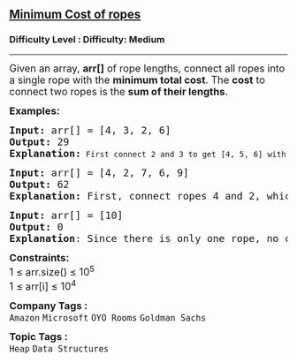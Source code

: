 <h2><a href="https://www.geeksforgeeks.org/problems/minimum-cost-of-ropes-1587115620/1?_gl=1*1unlvwv*_up*MQ..*_gs*MQ..&gclid=CjwKCAjwjffHBhBuEiwAKMb8pK2-G-KzFwf7Frbv-UzY4bQfEPyt6Zgh57gXP14gL_px7KRsZ_StnhoC6c4QAvD_BwE&gbraid=0AAAAAC9yBkDcMQlmouG_ctruzB0ekIW2Y">Minimum Cost of ropes</a></h2><h3>Difficulty Level : Difficulty: Medium</h3><hr><div class="problems_problem_content__Xm_eO"><p><span style="font-size: 18px;">Given an array, <strong>arr[]</strong> of rope lengths, connect all ropes into a single rope with the <strong>minimum total cost</strong>. The <strong>cost</strong> to connect two ropes is the <strong>sum of their lengths</strong>.&nbsp;</span></p>
<p><span style="font-size: 18px;"><strong>Examples:</strong></span></p>
<pre><span style="font-size: 18px;"><strong>Input: </strong>arr[] = [4, 3, 2, 6]
<strong>Output: </strong>29<strong>
Explanation:</strong></span> First connect 2 and 3 to get [4, 5, 6] with a cost of 5, then connect 4 and 5 to get [9, 6] with a cost of 9, and finally connect 9 and 6 to get one rope with a cost of 15, giving a total minimum cost of 29. Any other order, such as connecting 4 and 6 first, results in a higher total cost of 38.</pre>
<pre><span style="font-size: 18px;"><strong>Input: </strong>arr[] = [4, 2, 7, 6, 9]
<strong>Output: </strong>62 
<strong>Explanation: </strong>First, connect ropes 4 and 2, which makes the array [6, 7, 6, 9]. Cost of this operation 4 + 2 = 6. Next, add ropes 6 and 6, which results in [12, 7, 9]. Cost of this operation 6 + 6 = 12. Then, add 7 and 9, which makes the array [12,16]. Cost of this operation 7 + 9 = 16. And finally, add these two which gives [28]. Hence, the total cost is 6 + 12 + 16 + 28 = 62.</span>
</pre>
<pre><span style="font-size: 18px;"><strong>Input: </strong>arr[] = [10]
<strong>Output: </strong>0<br><strong>Explanation</strong>: Since there is only one rope, no connections are needed, so the cost is 0.</span></pre>
<p><span style="font-size: 18px;"><strong>Constraints:</strong></span><br><span style="font-size: 18px;">1 ≤ arr.size() ≤ 10<sup>5</sup><br>1 ≤ arr[i] ≤ 10<sup>4</sup></span></p></div><p><span style=font-size:18px><strong>Company Tags : </strong><br><code>Amazon</code>&nbsp;<code>Microsoft</code>&nbsp;<code>OYO Rooms</code>&nbsp;<code>Goldman Sachs</code>&nbsp;<br><p><span style=font-size:18px><strong>Topic Tags : </strong><br><code>Heap</code>&nbsp;<code>Data Structures</code>&nbsp;